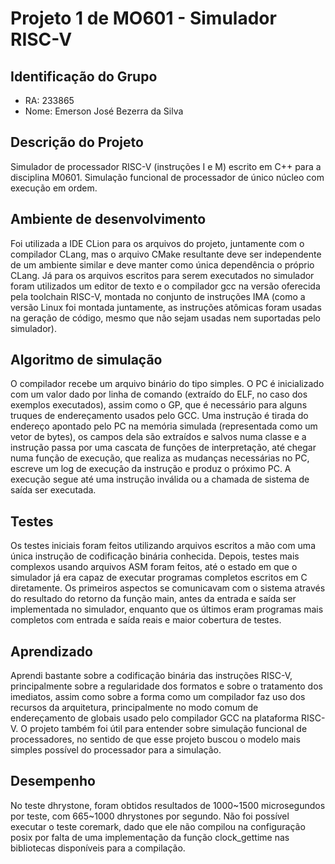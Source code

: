 # Projeto 1 de MO601 - Simulador RISC-V
## Identificação do Grupo


- RA: 233865
- Nome: Emerson José Bezerra da Silva

## Descrição do Projeto

Simulador de processador RISC-V (instruções I e M) escrito em C++ para a disciplina M0601. Simulação funcional de processador de único núcleo com execução em ordem.

## Ambiente de desenvolvimento
Foi utilizada a IDE CLion para os arquivos do projeto, juntamente com o compilador CLang, mas o arquivo CMake resultante deve ser independente de um ambiente similar e deve manter como única dependência o próprio CLang. Já para os arquivos escritos para serem executados no simulador foram utilizados um editor de texto e o compilador gcc na versão oferecida pela toolchain RISC-V, montada no conjunto de instruções IMA (como a versão Linux foi montada juntamente, as instruções atômicas foram usadas na geração de código, mesmo que não sejam usadas nem suportadas pelo simulador).

## Algoritmo de simulação
O compilador recebe um arquivo binário do tipo simples. O PC é inicializado com um valor dado por linha de comando (extraído do ELF, no caso dos exemplos executados), assim como o GP, que é necessário para alguns truques de endereçamento usados pelo GCC. Uma instrução é tirada do endereço apontado pelo PC na memória simulada (representada como um vetor de bytes), os campos dela são extraídos e salvos numa classe e a instrução passa por uma cascata de funções de interpretação, até chegar numa função de execução, que realiza as mudanças necessárias no PC, escreve um log de execução da instrução e produz o próximo PC. A execução segue até uma instrução inválida ou a chamada de sistema de saída ser executada.

## Testes
Os testes iniciais foram feitos utilizando arquivos escritos a mão com uma única instrução de codificação binária conhecida. Depois, testes mais complexos usando arquivos ASM foram feitos, até o estado em que o simulador já era capaz de executar programas completos escritos em C diretamente. Os primeiros aspectos se comunicavam com o sistema através do resultado do retorno da função main, antes da entrada e saída ser implementada no simulador, enquanto que os últimos eram programas mais completos com entrada e saída reais e maior cobertura de testes.

## Aprendizado
Aprendi bastante sobre a codificação binária das instruções RISC-V, principalmente sobre a regularidade dos formatos e sobre o tratamento dos imediatos, assim como sobre a forma como um compilador faz uso dos recursos da arquitetura, principalmente no modo comum de endereçamento de globais usado pelo compilador GCC na plataforma RISC-V. O projeto também foi útil para entender sobre simulação funcional de processadores, no sentido de que esse projeto buscou o modelo mais simples possível do processador para a simulação.


## Desempenho
No teste dhrystone, foram obtidos resultados de 1000\~1500 microsegundos por teste, com 665\~1000 dhrystones por segundo. Não foi possível executar o teste coremark, dado que ele não compilou na configuração posix por falta de uma implementação da função clock_gettime nas bibliotecas disponíveis para a compilação.
